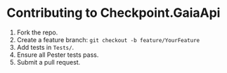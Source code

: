 # Contributing to Checkpoint.GaiaApi

1. Fork the repo.
2. Create a feature branch: `git checkout -b feature/YourFeature`
3. Add tests in `Tests/`.
4. Ensure all Pester tests pass.
5. Submit a pull request.
